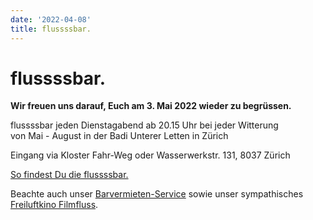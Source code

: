 ```yaml
---
date: '2022-04-08'
title: flussssbar.
---
```

# flussssbar.


**Wir freuen uns darauf, Euch am 3. Mai 2022 wieder zu begrüssen.**

flussssbar jeden Dienstagabend ab 20.15 Uhr bei jeder Witterung<br>
von Mai - August in der Badi Unterer Letten in Zürich

Eingang via Kloster Fahr-Weg oder Wasserwerkstr. 131, 8037 Zürich

[So findest Du die flussssbar.](https://goo.gl/maps/pL3HFSVH7nXdbh1o7)

Beachte auch unser [Barvermieten-Service](https://www.barvermieten.ch) sowie unser sympathisches [Freiluftkino Filmfluss](https://www.filmfluss.ch).

